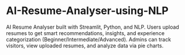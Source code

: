 # AI-Resume-Analyser-using-NLP
AI Resume Analyser built with Streamlit, Python, and NLP. Users upload resumes to get smart recommendations, insights, and experience categorization (Beginner/Intermediate/Advanced). Admins can track visitors, view uploaded resumes, and analyze data via pie charts.

